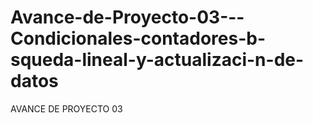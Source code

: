 # Avance-de-Proyecto-03---Condicionales-contadores-b-squeda-lineal-y-actualizaci-n-de-datos
AVANCE DE PROYECTO 03
